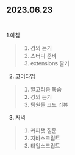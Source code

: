 ## 2023.06.23<br/><br/>

1.아침
>1. 강의 듣기
>2. 스터디 준비
>3. extensions 깔기

2. 코어타임
>1. 알고리즘 복습
>2. 강의 듣기
>3. 팀원들 코드 리뷰

3. 저녁
>1. 커피챗 질문
>2. 자바스크립트
>3. 타입스크립트